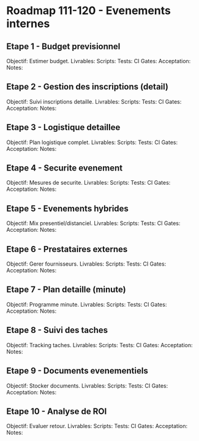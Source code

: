 # Roadmap 111-120 - Evenements internes

## Etape 1 - Budget previsionnel
Objectif: Estimer budget.
Livrables:
Scripts:
Tests:
CI Gates:
Acceptation:
Notes:

## Etape 2 - Gestion des inscriptions (detail)
Objectif: Suivi inscriptions detaille.
Livrables:
Scripts:
Tests:
CI Gates:
Acceptation:
Notes:

## Etape 3 - Logistique detaillee
Objectif: Plan logistique complet.
Livrables:
Scripts:
Tests:
CI Gates:
Acceptation:
Notes:

## Etape 4 - Securite evenement
Objectif: Mesures de securite.
Livrables:
Scripts:
Tests:
CI Gates:
Acceptation:
Notes:

## Etape 5 - Evenements hybrides
Objectif: Mix presentiel/distanciel.
Livrables:
Scripts:
Tests:
CI Gates:
Acceptation:
Notes:

## Etape 6 - Prestataires externes
Objectif: Gerer fournisseurs.
Livrables:
Scripts:
Tests:
CI Gates:
Acceptation:
Notes:

## Etape 7 - Plan detaille (minute)
Objectif: Programme minute.
Livrables:
Scripts:
Tests:
CI Gates:
Acceptation:
Notes:

## Etape 8 - Suivi des taches
Objectif: Tracking taches.
Livrables:
Scripts:
Tests:
CI Gates:
Acceptation:
Notes:

## Etape 9 - Documents evenementiels
Objectif: Stocker documents.
Livrables:
Scripts:
Tests:
CI Gates:
Acceptation:
Notes:

## Etape 10 - Analyse de ROI
Objectif: Evaluer retour.
Livrables:
Scripts:
Tests:
CI Gates:
Acceptation:
Notes:
